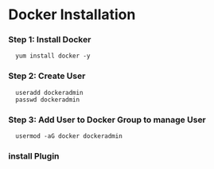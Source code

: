 # Docker Installation

### Step 1: Install Docker
      yum install docker -y

### Step 2: Create User
      useradd dockeradmin
      passwd dockeradmin
      
### Step 3: Add User to Docker Group to manage User
      usermod -aG docker dockeradmin

### install Plugin 
